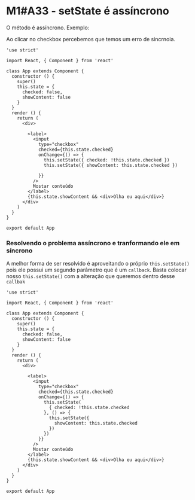 # M1#A33 - setState é assíncrono
O método é assíncrono. Exemplo:

Ao clicar no checkbox percebemos que temos um erro de sincrnoia.
```
'use strict'

import React, { Component } from 'react'

class App extends Component {
  constructor () {
    super()
    this.state = {
      checked: false,
      showContent: false
    }
  }
  render () {
    return (
      <div>

        <label>
          <input
            type="checkbox"
            checked={this.state.checked}
            onChange={() => {
              this.setState({ checked: !this.state.checked })
              this.setState({ showContent: this.state.checked })

            }}
          />
          Mostar conteúdo
        </label>
        {this.state.showContent && <div>Olha eu aqui</div>}
      </div>
    )
  }
}

export default App

```
### Resolvendo o problema assíncrono e tranformando ele em síncrono
A melhor forma de ser resolvido é aproveitando o próprio `this.setState()` pois ele possui um segundo parâmetro que é um `callback`. Basta colocar nosso `this.setState()` com a alteração que queremos dentro desse `callbak`

```
'use strict'

import React, { Component } from 'react'

class App extends Component {
  constructor () {
    super()
    this.state = {
      checked: false,
      showContent: false
    }
  }
  render () {
    return (
      <div>

        <label>
          <input
            type="checkbox"
            checked={this.state.checked}
            onChange={() => {
              this.setState(
                { checked: !this.state.checked
              }, () => {
                this.setState({
                  showContent: this.state.checked
                })
              })
            }}
          />
          Mostar conteúdo
        </label>
        {this.state.showContent && <div>Olha eu aqui</div>}
      </div>
    )
  }
}

export default App
```
